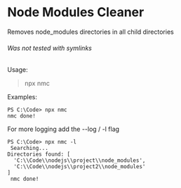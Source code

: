 # Node Modules Cleaner

Removes node_modules directories in all child directories

###### Was not tested with symlinks

Usage:

> npx nmc

Examples:

```
PS C:\Code> npx nmc
nmc done!
```

For more logging add the --log / -l flag

```
PS C:\Code> npx nmc -l
 Searching...
Directories found: [
  'C:\\Code\\nodejs\\project\\node_modules',
  'C:\\Code\\nodejs\\project2\\node_modules'
]
 nmc done!
```
